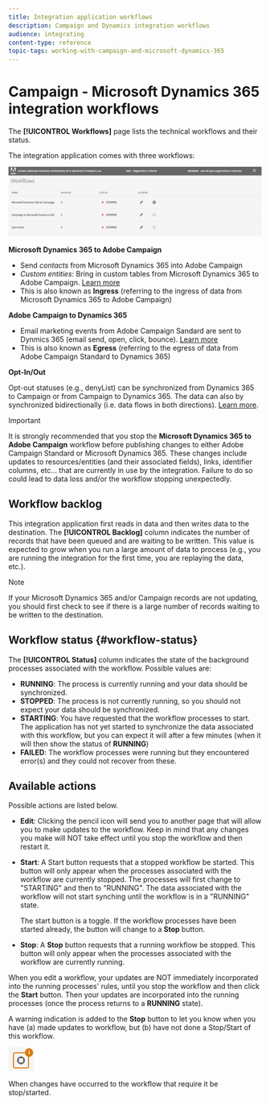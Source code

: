 ```yaml
---
title: Integration application workflows
description: Campaign and Dynamics integration workflows
audience: integrating
content-type: reference
topic-tags: working-with-campaign-and-microsoft-dynamics-365
---
```


# Campaign - Microsoft Dynamics 365 integration workflows

The **[!UICONTROL Workflows]** page lists the technical workflows and their status. 

The integration application comes with three workflows:

![](assets/d365-to-acs-ui-page-workflows.png)

**Microsoft Dynamics 365 to Adobe Campaign**
* Send *contacts* from Microsoft Dynamics 365 into Adobe Campaign
* *Custom entities*: Bring in custom tables from Microsoft Dynamics 365 to Adobe Campaign. [Learn more](../../integrating/using/d365-acs-using-the-integration.md#data-flows)
* This is also known as **Ingress** (referring to the ingress of data from Microsoft Dynamics 365 to Adobe Campaign)

**Adobe Campaign to Dynamics 365**
* Email marketing events from Adobe Campaign Sandard are sent to Dynmics 365 (email send, open, click, bounce). [Learn more](../../integrating/using/d365-acs-using-the-integration.md#email-marketing-event-flow)
* This is also known as **Egress** (referring to the egress of data from Adobe Campaign Standard to Dynamics 365)

**Opt-In/Out**

Opt-out statuses (e.g., denyList) can be synchronized from Dynamics 365 to Campaign or from Campaign to Dynamics 365. The data can also by synchronized bidirectionally (i.e. data flows in both directions). [Learn more](../../integrating/using/d365-acs-self-service-app-data-sync.md#opt-in-out-wf).

>[!IMPORTANT]
>
>It is strongly recommended that you stop the **Microsoft Dynamics 365 to Adobe Campaign** workflow before publishing changes to either Adobe Campaign Standard or Microsoft Dynamics 365. These changes include updates to resources/entities (and their associated fields), links, identifier columns, etc… that are currently in use by the integration. Failure to do so could lead to data loss and/or the workflow stopping unexpectedly.

## Workflow backlog

This integration application first reads in data and then writes data to the destination. The **[!UICONTROL Backlog]** column indicates the number of records that have been queued and are waiting to be written. This value is expected to grow when you run a large amount of data to process (e.g., you are running the integration for the first time, you are replaying the data, etc.). 

>[!NOTE]
>If your Microsoft Dynamics 365 and/or Campaign records are not updating, you should first check to see if there is a large number of records waiting to be written to the destination.

## Workflow status {#workflow-status}

The **[!UICONTROL Status]** column indicates the state of the background processes associated with the workflow. Possible values are:

* **RUNNING**: The process is currently running and your data should be synchronized.
* **STOPPED**: The process is not currently running, so you should not expect your data should be synchronized.
* **STARTING**: You have requested that the workflow processes to start. The application has not yet started to synchronize the data associated with this workflow, but you can expect it will after a few minutes (when it will then show the status of **RUNNING**) 
* **FAILED**: The workflow processes were running but they encountered error(s) and they could not recover from these. 

## Available actions

Possible actions are listed below.

* **Edit**: Clicking the pencil icon will send you to another page that will allow you to make updates to the workflow. Keep in mind that any changes you make will NOT take effect until you stop the workflow and then restart it.
  
* **Start**: A Start button requests that a stopped workflow be started. This button will only appear when the processes associated with the workflow are currently stopped. The processes will first change to "STARTING" and then to "RUNNING". The data associated with the workflow will not start synching until the workflow is in a "RUNNING" state.

  The start button is a toggle. If the workflow processes have been started already, the button will change to a **Stop** button. 

* **Stop**: A **Stop** button requests that a running workflow be stopped. This button will only appear when the processes associated with the workflow are currently running.
    
 When you edit a workflow, your updates are NOT immediately incorporated into the running processes' rules, until you stop the workflow and then click the **Start** button. Then your updates are incorporated into the running processes (once the process returns to a **RUNNING** state). 
 
 A warning indication is added to the **Stop** button to let you know when you have (a) made updates to workflow, but (b) have not done a Stop/Start of this workflow. 

![](assets/d365-to-acs-icon-stop-with-changes.png)

When changes have occurred to the workflow that require it be stop/started.
